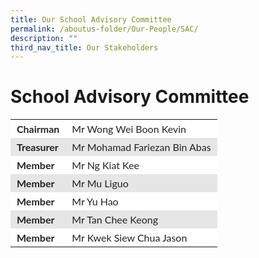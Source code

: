 ```yaml
---
title: Our School Advisory Committee
permalink: /aboutus-folder/Our-People/SAC/
description: ""
third_nav_title: Our Stakeholders
---
```



# School Advisory Committee

<table style="box-sizing: inherit; border-collapse: collapse; border-spacing: 0px; width: 776.333px; max-width: 100%; color: rgb(34, 34, 34); font-family: Lato, sans-serif; font-size: 16px; font-style: normal; font-variant-ligatures: normal; font-variant-caps: normal; font-weight: 400; letter-spacing: normal; orphans: 2; text-align: start; text-transform: none; white-space: normal; widows: 2; word-spacing: 0px; -webkit-text-stroke-width: 0px; text-decoration-thickness: initial; text-decoration-style: initial; text-decoration-color: initial;"><tbody style="box-sizing: inherit;"><tr style="box-sizing: inherit; background: rgb(255, 255, 255);"><td style="box-sizing: inherit; padding: 5px 10px;"><strong style="box-sizing: inherit; font-weight: bold;">Chairman</strong></td><td style="box-sizing: inherit; padding: 5px 10px;">Mr Wong Wei Boon Kevin</td></tr><tr style="box-sizing: inherit; background: rgb(230, 230, 230);"><td style="box-sizing: inherit; padding: 5px 10px;"><strong style="box-sizing: inherit; font-weight: bold;">Treasurer</strong></td><td style="box-sizing: inherit; padding: 5px 10px;">Mr Mohamad Fariezan Bin Abas</td></tr><tr style="box-sizing: inherit; background: rgb(255, 255, 255);"><td style="box-sizing: inherit; padding: 5px 10px;"><strong style="box-sizing: inherit; font-weight: bold;">Member</strong></td><td style="box-sizing: inherit; padding: 5px 10px;">Mr Ng Kiat Kee</td></tr><tr style="box-sizing: inherit; background: rgb(230, 230, 230);"><td style="box-sizing: inherit; padding: 5px 10px;"><strong style="box-sizing: inherit; font-weight: bold;">Member</strong></td><td style="box-sizing: inherit; padding: 5px 10px;">Mr Mu Liguo</td></tr><tr style="box-sizing: inherit; background: rgb(255, 255, 255);"><td style="box-sizing: inherit; padding: 5px 10px;"><strong style="box-sizing: inherit; font-weight: bold;">Member</strong></td><td style="box-sizing: inherit; padding: 5px 10px;">Mr Yu Hao</td></tr><tr style="box-sizing: inherit; background: rgb(230, 230, 230);"><td style="box-sizing: inherit; padding: 5px 10px;"><strong style="box-sizing: inherit; font-weight: bold;">Member</strong></td><td style="box-sizing: inherit; padding: 5px 10px;">Mr Tan Chee Keong</td></tr><tr style="box-sizing: inherit; background: rgb(255, 255, 255);"><td style="box-sizing: inherit; padding: 5px 10px;"><strong style="box-sizing: inherit; font-weight: bold;">Member</strong></td><td style="box-sizing: inherit; padding: 5px 10px;">Mr Kwek Siew Chua Jason</td></tr></tbody></table>